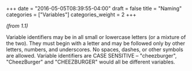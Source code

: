 +++
date = "2016-05-05T08:39:55-04:00"
draft = false
title = "Naming"
categories = ["Variables"]
categories_weight = 2
+++

_(from 1.1)_

Variable identifiers may be in all small or lowercase letters (or a mixture of the two). They must begin with a letter and may be followed only by other letters, numbers, and underscores. No spaces, dashes, or other symbols are allowed. Variable identifiers are CASE SENSITIVE – "cheezburger", "CheezBurger" and "CHEEZBURGER" would all be different variables.